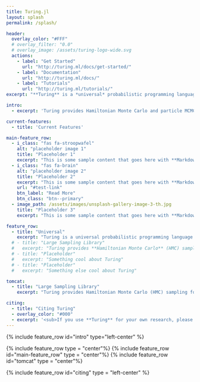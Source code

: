 ```yaml
---
title: Turing.jl
layout: splash
permalink: /splash/

header:
  overlay_color: "#FFF"
  # overlay_filter: "0.0"
  # overlay_image: /assets/turing-logo-wide.svg
  actions:
    - label: "Get Started"
      url: "http://turing.ml/docs/get-started/"
    - label: "Documentation"
      url: "http://turing.ml/docs/"
    - label: "Tutorials"
      url: "http://turing.ml/tutorials/"
excerpt: "**Turing** is a *universal* probabilistic programming language with an intuitive modelling interface, composable probabilistic inference, and computational scalability."

intro:
  - excerpt: 'Turing provides Hamiltonian Monte Carlo and particle MCMC sampling algorithms for complex posterior distributions ideal for distributions involving discrete variables and stochastic control flows.'

current-features:
  - title: 'Current Features'

main-feature_row:
  - i_class: "fas fa-stroopwafel"
    alt: "placeholder image 1"
    title: "Placeholder 1"
    excerpt: "This is some sample content that goes here with **Markdown** formatting."
  - i_class: "fas fa-brain"
    alt: "placeholder image 2"
    title: "Placeholder 2"
    excerpt: "This is some sample content that goes here with **Markdown** formatting."
    url: "#test-link"
    btn_label: "Read More"
    btn_class: "btn--primary"
  - image_path: /assets/images/unsplash-gallery-image-3-th.jpg
    title: "Placeholder 3"
    excerpt: "This is some sample content that goes here with **Markdown** formatting."

feature_row:
  - title: "Universal"
    excerpt: "Turing is a universal probabilistic programming language with an intuitive modelling interface. Write models with ease in Julia's straightforward syntax."
  # - title: "Large Sampling Library"
  #   excerpt: "Turing provides **Hamiltonian Monte Carlo** (HMC) sampling for differentiable posterior distributions, **Particle MCMC** sampling for complex posterior distributions involving discrete variables and stochastic control flow, and **Gibbs** sampling which combines particle MCMC, HMC and many other MCMC algorithms."
  # - title: "Placeholder"
  #   excerpt: "Something cool about Turing"
  # - title: "Placeholder"
  #   excerpt: "Something else cool about Turing"

tomcat:
  - title: "Large Sampling Library"
    excerpt: "Turing provides Hamiltonian Monte Carlo (HMC) sampling for differentiable posterior distributions, Particle MCMC sampling for complex posterior distributions involving discrete variables and stochastic control flow, and Gibbs sampling which combines particle MCMC, HMC and many other MCMC algorithms."

citing:
  - title: "Citing Turing"
  - overlay_color: "#000"
  - excerpt: '<sub>If you use **Turing** for your own research, please consider citing the following publication: Hong Ge, Kai Xu, and Zoubin Ghahramani: **Turing: Composable inference for probabilistic programming.** AISTATS 2018 [pdf](http://proceedings.mlr.press/v84/ge18b.html) [bibtex](https://dblp.org/rec/bib2/conf/aistats/GeXG18.bib)</sub>'
---
```


{% include feature_row id="intro" type="left-center" %}

<!-- {% include feature_row id="current-features" type="center" %} -->

{% include feature_row type = "center"%}
{% include feature_row id="main-feature_row" type = "center"%}
{% include feature_row id="tomcat" type = "center"%}


{% include feature_row id="citing" type = "left-center" %}
